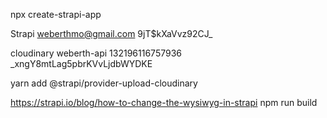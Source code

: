 npx create-strapi-app

Strapi
weberthmo@gmail.com
9jT$kXaVvz92CJ_

cloudinary
weberth-api
132196116757936
_xngY8mtLag5pbrKVvLjdbWYDKE

yarn add @strapi/provider-upload-cloudinary

https://strapi.io/blog/how-to-change-the-wysiwyg-in-strapi
npm run build